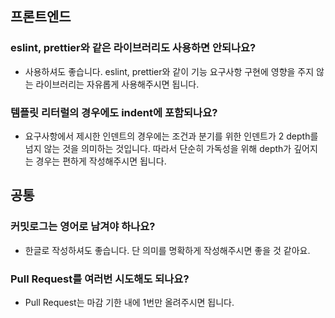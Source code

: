 ## 프론트엔드
### eslint, prettier와 같은 라이브러리도 사용하면 안되나요?
- 사용하셔도 좋습니다. eslint, prettier와 같이 기능 요구사항 구현에 영향을 주지 않는 라이브러리는 자유롭게 사용해주시면 됩니다.
### 템플릿 리터럴의 경우에도 indent에 포함되나요?
- 요구사항에서 제시한 인덴트의 경우에는 조건과 분기를 위한 인덴트가 2 depth를 넘지 않는 것을 의미하는 것입니다. 따라서 단순히 가독성을 위해 depth가 깊어지는 경우는 편하게 작성해주시면 됩니다.

## 공통
### 커밋로그는 영어로 남겨야 하나요?
- 한글로 작성하셔도 좋습니다. 단 의미를 명확하게 작성해주시면 좋을 것 같아요.
### Pull Request를 여러번 시도해도 되나요?
- Pull Request는 마감 기한 내에 1번만 올려주시면 됩니다.
